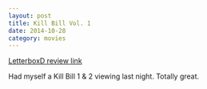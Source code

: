 ```yaml
---
layout: post
title: Kill Bill Vol. 1 
date: 2014-10-28
category: movies
---
```

 
[LetterboxD review link](http://letterboxd.com/samarthbhaskar/film/kill-bill-vol-1/)

Had myself a Kill Bill 1 & 2 viewing last night. Totally great.
